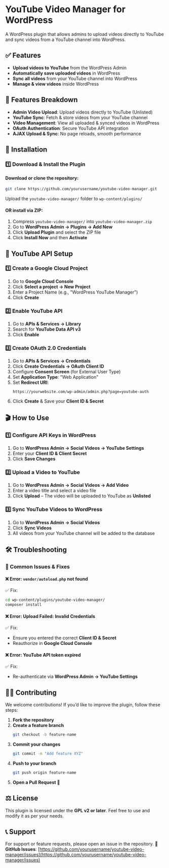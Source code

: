 # YouTube Video Manager for WordPress

A WordPress plugin that allows admins to upload videos directly to YouTube and sync videos from a YouTube channel into WordPress.

## ✅ Features
- **Upload videos to YouTube** from the WordPress Admin
- **Automatically save uploaded videos** in WordPress
- **Sync all videos** from your YouTube channel into WordPress
- **Manage & view videos** inside WordPress

## 🚀 Features Breakdown
- **Admin Video Upload**: Upload videos directly to YouTube (Unlisted)
- **YouTube Sync**: Fetch & store videos from your YouTube channel
- **Video Management**: View all uploaded & synced videos in WordPress
- **OAuth Authentication**: Secure YouTube API integration
- **AJAX Upload & Sync**: No page reloads, smooth performance

## 🔧 Installation
### 1️⃣ Download & Install the Plugin
#### Download or clone the repository:
```sh
git clone https://github.com/yourusername/youtube-video-manager.git
```
Upload the `youtube-video-manager/` folder to `wp-content/plugins/`

#### OR install via ZIP:
1. Compress `youtube-video-manager/` into `youtube-video-manager.zip`
2. Go to **WordPress Admin → Plugins → Add New**
3. Click **Upload Plugin** and select the ZIP file
4. Click **Install Now** and then **Activate**

## 🔑 YouTube API Setup
### 1️⃣ Create a Google Cloud Project
1. Go to **Google Cloud Console**
2. Click **Select a project → New Project**
3. Enter a Project Name (e.g., "WordPress YouTube Manager")
4. Click **Create**

### 2️⃣ Enable YouTube API
1. Go to **APIs & Services → Library**
2. Search for **YouTube Data API v3**
3. Click **Enable**

### 3️⃣ Create OAuth 2.0 Credentials
1. Go to **APIs & Services → Credentials**
2. Click **Create Credentials → OAuth Client ID**
3. Configure **Consent Screen** (for External User Type)
4. Set **Application Type**: "Web Application"
5. Set **Redirect URI**:
   ```
   https://yourwebsite.com/wp-admin/admin.php?page=youtube-auth
   ```
6. Click **Create** & Save your **Client ID & Secret**

## 🎬 How to Use
### 1️⃣ Configure API Keys in WordPress
1. Go to **WordPress Admin → Social Videos → YouTube Settings**
2. Enter your **Client ID & Client Secret**
3. Click **Save Changes**

### 2️⃣ Upload a Video to YouTube
1. Go to **WordPress Admin → Social Videos → Add Video**
2. Enter a video title and select a video file
3. Click **Upload** – The video will be uploaded to YouTube as **Unlisted**

### 3️⃣ Sync YouTube Videos to WordPress
1. Go to **WordPress Admin → Social Videos**
2. Click **Sync Videos**
3. All videos from your YouTube channel will be added to the database

## 🛠 Troubleshooting
### 🔹 Common Issues & Fixes
#### ❌ Error: `vendor/autoload.php` not found
✅ Fix:
```sh
cd wp-content/plugins/youtube-video-manager/
composer install
```

#### ❌ Error: Upload Failed: Invalid Credentials
✅ Fix:
- Ensure you entered the correct **Client ID & Secret**
- Reauthorize in **Google Cloud Console**

#### ❌ Error: YouTube API token expired
✅ Fix:
- Re-authenticate via **WordPress Admin → YouTube Settings**

## 👨‍💻 Contributing
We welcome contributions! If you’d like to improve the plugin, follow these steps:

1. **Fork the repository**
2. **Create a feature branch**
   ```sh
   git checkout -b feature-name
   ```
3. **Commit your changes**
   ```sh
   git commit -m "Add feature XYZ"
   ```
4. **Push to your branch**
   ```sh
   git push origin feature-name
   ```
5. **Open a Pull Request 🚀**

## ⚖️ License
This plugin is licensed under the **GPL v2 or later**.
Feel free to use and modify it as per your needs.

## 📞 Support
For support or feature requests, please open an issue in the repository.
🔗 **GitHub Issues**: [https://github.com/yourusername/youtube-video-manager/issues](https://github.com/yourusername/youtube-video-manager/issues)

